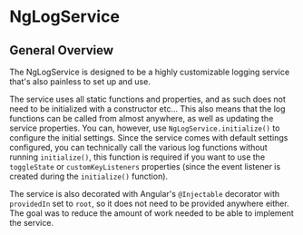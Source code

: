 # NgLogService

## General Overview

The NgLogService is designed to be a highly customizable logging service that's also 
painless to set up and use.

The service uses all static functions and properties, and as such does not need to be 
initialized with a constructor etc... This also means that the log functions can be 
called from almost anywhere, as well as updating the service properties. You can, however,
use `NgLogService.initialize()` to configure the initial settings. Since the service comes
with default settings configured, you can technically call the various log functions 
without running `initialize()`, this function is required if you want to use the `toggleState`
or `customKeyListeners` properties (since the event listener is created during the 
`initialize()` function).

The service is also decorated with Angular's `@Injectable` decorator with `providedIn` set to 
`root`, so it does not need to be provided anywhere either. The goal was to reduce the amount 
of work needed to be able to implement the service.